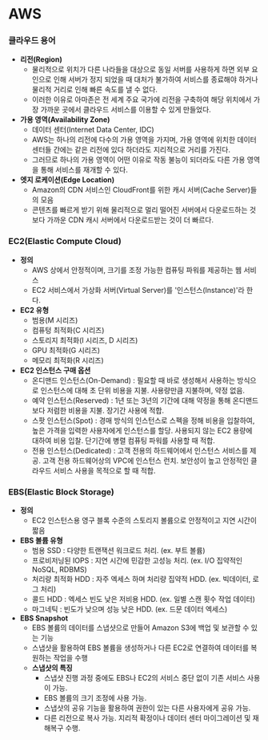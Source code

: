 # AWS

### 클라우드 용어

- **리전(Region)**
  - 물리적으로 위치가 다른 나라들을 대상으로 동일 서버를 사용하게 하면 외부 요인으로 인해 서버가 정지 되었을 때 대처가 불가하여 서비스를 종료해야 하거나 물리적 거리로 인해 빠른 속도를 낼 수 없다.
  - 이러한 이유로 아마존은 전 세계 주요 국가에 리전을 구축하여 해당 위치에서 가장 가까운 곳에서 클라우드 서비스를 이용할 수 있게 만들었다.
- **가용 영역(Availability Zone)**
  - 데이터 센터(Internet Data Center, IDC)
  - AWS는 하나의 리전에 다수의 가용 영역을 가지며, 가용 영역에 위치한 데이터 센터들 간에는 같은 리전에 있다 하더라도 지리적으로 거리를 가진다.
  - 그러므로 하나의 가용 영역이 어떤 이유로 작동 불능이 되더라도 다른 가용 영역을 통해 서비스를 재개할 수 있다.
- **엣지 로케이션(Edge Location)**
  - Amazon의 CDN 서비스인 CloudFront를 위한 캐시 서버(Cache Server)들의 모음
  - 콘텐츠를 빠르게 받기 위해 물리적으로 멀리 떨어진 서버에서 다운로드하는 것보다 가까운 CDN 캐시 서버에서 다운로드받는 것이 더 빠르다.



### EC2(Elastic Compute Cloud)

- **정의**
  - AWS 상에서 안정적이며, 크기를 조정 가능한 컴퓨팅 파워를 제공하는 웹 서비스
  - EC2 서비스에서 가상화 서버(Virtual Server)를 '인스턴스(Instance)'라 한다.
- **EC2 유형**
  - 범용(M 시리즈)
  - 컴퓨텅 최적화(C 시리즈)
  - 스토리지 최적화(I 시리즈, D 시리즈)
  - GPU 최적화(G 시리즈)
  - 메모리 최적화(R 시리즈)
- **EC2 인스턴스 구매 옵션**
  - 온디맨드 인스턴스(On-Demand) : 필요할 때 바로 생성해서 사용하는 방식으로 인스턴스에 대해 초 단위 비용을 지불. 사용량만큼 지불하며, 약정 없음.
  - 예약 인스턴스(Reserved) : 1년 또는 3년의 기간에 대해 약정을 통해 온디맨드보다 저렴한 비용을 지불. 장기간 사용에 적합.
  - 스팟 인스턴스(Spot) : 경매 방식의 인스턴스로 스펙을 정해 비용을 입찰하여, 높은 가격을 입력한 사용자에게 인스턴스를 할당. 사용되지 않는 EC2 용량에 대하여 비용 입찰. 단기간에 병렬 컴퓨팅 파워를 사용할 때 적합.
  - 전용 인스턴스(Dedicated) : 고객 전용의 하드웨어에서 인스턴스 서비스를 제공. 고객 전용 하드웨어상의 VPC에 인스턴스 런치. 보안성이 높고 안정적인 클라우드 서비스 사용을 목적으로 할 때 적합.



### EBS(Elastic Block Storage)

- **정의**
  - EC2 인스턴스용 영구 블록 수준의 스토리지 볼륨으로 안정적이고 지연 시간이 짧음
- **EBS 볼륨 유형**
  - 범용 SSD : 다양한 트랜잭션 워크로드 처리. (ex. 부트 볼륨)
  - 프로비저닝된 IOPS : 지연 시간에 민감한 고성능 처리. (ex. I/O 집약적인 NoSQL, RDBMS)
  - 처리량 최적화 HDD : 자주 엑세스 하며 처리량 집약적 HDD. (ex. 빅데이터, 로그 처리)
  - 콜드 HDD : 엑세스 빈도 낮은 저비용 HDD. (ex. 일별 스캔 횟수 작업 데이터)
  - 마그네틱 : 빈도가 낮으며 성능 낮은 HDD. (ex. 드문 데이터 엑세스)
- **EBS Snapshot**
  - EBS 볼륨의 데이터를 스냅샷으로 만들어 Amazon S3에 백업 및 보관할 수 있는 기능
  - 스냅샷을 활용하여 EBS 볼륨을 생성하거나 다른 EC2로 연결하여 데이터를 복원하는 작업을 수행
  - **스냅샷의 특징**
    - 스냅샷 진행 과정 중에도 EBS나 EC2의 서비스 중단 없이 기존 서비스 사용이 가능.
    - EBS 볼륨의 크기 조정에 사용 가능.
    - 스냅샷의 공유 기능을 활용하여 권한이 있는 다른 사용자에게 공유 가능.
    - 다른 리전으로 복사 가능. 지리적 확정이나 데이터 센터 마이그레이션 및 재해복구 수행.